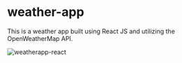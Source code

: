 # weather-app
This is a weather app built using React JS and utilizing the OpenWeatherMap API.


![weatherapp-react](https://user-images.githubusercontent.com/61568687/215287714-8b8b58de-d22a-4bf8-bffd-fd14806b686d.PNG)
